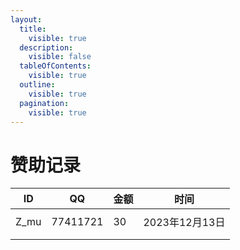 ```yaml
---
layout:
  title:
    visible: true
  description:
    visible: false
  tableOfContents:
    visible: true
  outline:
    visible: true
  pagination:
    visible: true
---
```


# 赞助记录

| ID    | QQ       | 金额 | 时间          |
| ----- | -------- | -- | ----------- |
|       |          |    |             |
| Z\_mu | 77411721 | 30 | 2023年12月13日 |
|       |          |    |             |
|       |          |    |             |
